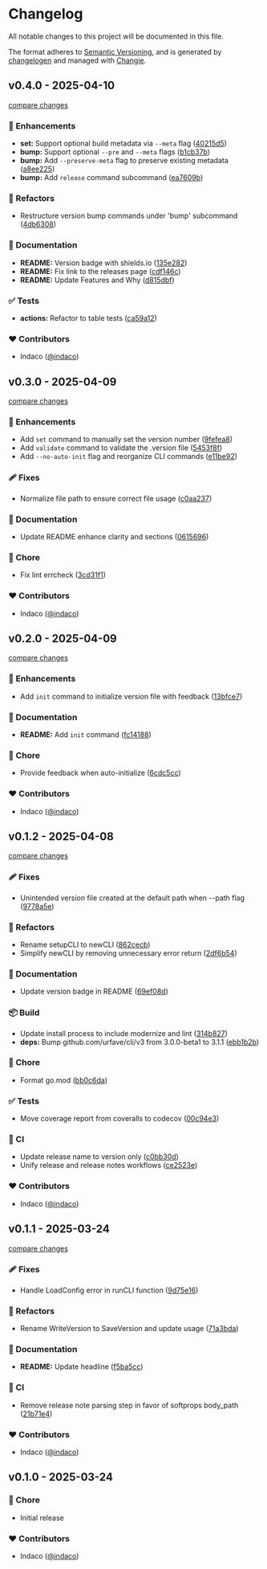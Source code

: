 # Changelog

All notable changes to this project will be documented in this file.

The format adheres to [Semantic Versioning](https://semver.org/spec/v2.0.0.html),
and is generated by [changelogen](https://github.com/unjs/changelogen) and managed with [Changie](https://github.com/miniscruff/changie).

## v0.4.0 - 2025-04-10

[compare changes](https://github.com/indaco/semver-cli/compare/v0.3.0...v0.4.0)

### 🚀 Enhancements

- **set:** Support optional build metadata via `--meta` flag ([40215d5](https://github.com/indaco/semver-cli/commit/40215d5))
- **bump:** Support optional `--pre` and `--meta` flags ([b1cb37b](https://github.com/indaco/semver-cli/commit/b1cb37b))
- **bump:** Add `--preserve-meta` flag to preserve existing metadata ([a8ee225](https://github.com/indaco/semver-cli/commit/a8ee225))
- **bump:** Add `release` command subcommand ([ea7609b](https://github.com/indaco/semver-cli/commit/ea7609b))

### 💅 Refactors

- Restructure version bump commands under 'bump' subcommand ([4db6308](https://github.com/indaco/semver-cli/commit/4db6308))

### 📖 Documentation

- **README:** Version badge with shields.io ([135e282](https://github.com/indaco/semver-cli/commit/135e282))
- **README:** Fix link to the releases page ([cdf146c](https://github.com/indaco/semver-cli/commit/cdf146c))
- **README:** Update Features and Why ([d815dbf](https://github.com/indaco/semver-cli/commit/d815dbf))

### ✅ Tests

- **actions:** Refactor to table tests ([ca59a12](https://github.com/indaco/semver-cli/commit/ca59a12))

### ❤️ Contributors

- Indaco ([@indaco](https://github.com/indaco))

## v0.3.0 - 2025-04-09

[compare changes](https://github.com/indaco/semver-cli/compare/v0.2.0...v0.3.0)

### 🚀 Enhancements

- Add `set` command to manually set the version number ([9fefea8](https://github.com/indaco/semver-cli/commit/9fefea8))
- Add `validate` command to validate the .version file ([5453f8f](https://github.com/indaco/semver-cli/commit/5453f8f))
- Add `--no-auto-init` flag and reorganize CLI commands ([e11be92](https://github.com/indaco/semver-cli/commit/e11be92))

### 🩹 Fixes

- Normalize file path to ensure correct file usage ([c0aa237](https://github.com/indaco/semver-cli/commit/c0aa237))

### 📖 Documentation

- Update README enhance clarity and sections ([0615696](https://github.com/indaco/semver-cli/commit/0615696))

### 🏡 Chore

- Fix lint errcheck ([3cd31f1](https://github.com/indaco/semver-cli/commit/3cd31f1))

### ❤️ Contributors

- Indaco ([@indaco](https://github.com/indaco))

## v0.2.0 - 2025-04-09

[compare changes](https://github.com/indaco/semver-cli/compare/v0.1.2...v0.2.0)

### 🚀 Enhancements

- Add `init` command to initialize version file with feedback ([13bfce7](https://github.com/indaco/semver-cli/commit/13bfce7))

### 📖 Documentation

- **README:** Add `init` command ([fc14188](https://github.com/indaco/semver-cli/commit/fc14188))

### 🏡 Chore

- Provide feedback when auto-initialize ([6cdc5cc](https://github.com/indaco/semver-cli/commit/6cdc5cc))

### ❤️ Contributors

- Indaco ([@indaco](https://github.com/indaco))

## v0.1.2 - 2025-04-08

[compare changes](https://github.com/indaco/semver-cli/compare/v0.1.1...v0.1.2)

### 🩹 Fixes

- Unintended version file created at the default path when --path flag ([9778a5e](https://github.com/indaco/semver-cli/commit/9778a5e))

### 💅 Refactors

- Rename setupCLI to newCLI ([862cecb](https://github.com/indaco/semver-cli/commit/862cecb))
- Simplify newCLI by removing unnecessary error return ([2df6b54](https://github.com/indaco/semver-cli/commit/2df6b54))

### 📖 Documentation

- Update version badge in README ([69ef08d](https://github.com/indaco/semver-cli/commit/69ef08d))

### 📦 Build

- Update install process to include modernize and lint ([314b827](https://github.com/indaco/semver-cli/commit/314b827))
- **deps:** Bump github.com/urfave/cli/v3 from 3.0.0-beta1 to 3.1.1 ([ebb1b2b](https://github.com/indaco/semver-cli/commit/ebb1b2b))

### 🏡 Chore

- Format go.mod ([bb0c6da](https://github.com/indaco/semver-cli/commit/bb0c6da))

### ✅ Tests

- Move coverage report from coveralls to codecov ([00c94e3](https://github.com/indaco/semver-cli/commit/00c94e3))

### 🤖 CI

- Update release name to version only ([c0bb30d](https://github.com/indaco/semver-cli/commit/c0bb30d))
- Unify release and release notes workflows ([ce2523e](https://github.com/indaco/semver-cli/commit/ce2523e))

### ❤️ Contributors

- Indaco ([@indaco](https://github.com/indaco))

## v0.1.1 - 2025-03-24

[compare changes](https://github.com/indaco/semver-cli/compare/v0.1.0...v0.1.1)

### 🩹 Fixes

- Handle LoadConfig error in runCLI function ([9d75e16](https://github.com/indaco/semver-cli/commit/9d75e16))

### 💅 Refactors

- Rename WriteVersion to SaveVersion and update usage ([71a3bda](https://github.com/indaco/semver-cli/commit/71a3bda))

### 📖 Documentation

- **README:** Update headline ([f5ba5cc](https://github.com/indaco/semver-cli/commit/f5ba5cc))

### 🤖 CI

- Remove release note parsing step in favor of softprops body_path ([21b71e4](https://github.com/indaco/semver-cli/commit/21b71e4))

### ❤️ Contributors

- Indaco ([@indaco](https://github.com/indaco))

## v0.1.0 - 2025-03-24

### 🏡 Chore

- Initial release

### ❤️ Contributors

- Indaco ([@indaco](https://github.com/indaco))
